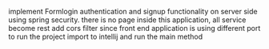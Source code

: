 implement Formlogin authentication and signup functionality on server side using spring security.
there is no page inside this application, all service become rest
add cors filter since front end application is using different port
to run the project import to intellij and run the main method
